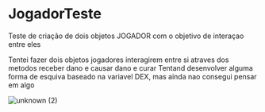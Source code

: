 # JogadorTeste
Teste de criação de dois objetos JOGADOR com o objetivo de interaçao entre eles

Tentei fazer dois objetos jogadores interagirem entre si atraves dos metodos receber dano e causar dano e curar
Tentand desenvolver alguma forma de esquiva baseado na variavel DEX, mas ainda nao consegui pensar em algo

![unknown (2)](https://user-images.githubusercontent.com/111459606/188938651-6ef89451-6353-4146-9497-555f48f0c387.png)
